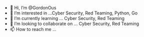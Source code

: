 - 👋 Hi, I’m @GordonOus
- 👀 I’m interested in ...Cyber Security, Red Teaming, Python, Go
- 🌱 I’m currently learning ... Cyber Security, Red Teaming
- 💞️ I’m looking to collaborate on ... Cyber Security, Red Teaming
- 📫 How to reach me ...

<!---
GordonOus/GordonOus is a ✨ special ✨ repository because its `README.md` (this file) appears on your GitHub profile.
You can click the Preview link to take a look at your changes.
--->
